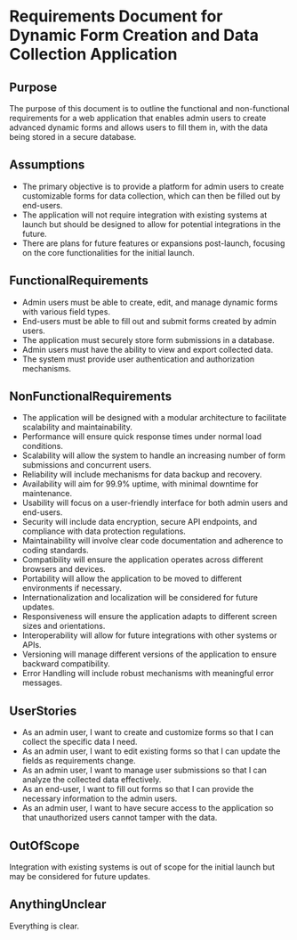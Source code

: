 # Requirements Document for Dynamic Form Creation and Data Collection Application

## Purpose

The purpose of this document is to outline the functional and non-functional requirements for a web application that enables admin users to create advanced dynamic forms and allows users to fill them in, with the data being stored in a secure database.

## Assumptions

- The primary objective is to provide a platform for admin users to create customizable forms for data collection, which can then be filled out by end-users.
- The application will not require integration with existing systems at launch but should be designed to allow for potential integrations in the future.
- There are plans for future features or expansions post-launch, focusing on the core functionalities for the initial launch.

## FunctionalRequirements

- Admin users must be able to create, edit, and manage dynamic forms with various field types.
- End-users must be able to fill out and submit forms created by admin users.
- The application must securely store form submissions in a database.
- Admin users must have the ability to view and export collected data.
- The system must provide user authentication and authorization mechanisms.

## NonFunctionalRequirements

- The application will be designed with a modular architecture to facilitate scalability and maintainability.
- Performance will ensure quick response times under normal load conditions.
- Scalability will allow the system to handle an increasing number of form submissions and concurrent users.
- Reliability will include mechanisms for data backup and recovery.
- Availability will aim for 99.9% uptime, with minimal downtime for maintenance.
- Usability will focus on a user-friendly interface for both admin users and end-users.
- Security will include data encryption, secure API endpoints, and compliance with data protection regulations.
- Maintainability will involve clear code documentation and adherence to coding standards.
- Compatibility will ensure the application operates across different browsers and devices.
- Portability will allow the application to be moved to different environments if necessary.
- Internationalization and localization will be considered for future updates.
- Responsiveness will ensure the application adapts to different screen sizes and orientations.
- Interoperability will allow for future integrations with other systems or APIs.
- Versioning will manage different versions of the application to ensure backward compatibility.
- Error Handling will include robust mechanisms with meaningful error messages.

## UserStories

- As an admin user, I want to create and customize forms so that I can collect the specific data I need.
- As an admin user, I want to edit existing forms so that I can update the fields as requirements change.
- As an admin user, I want to manage user submissions so that I can analyze the collected data effectively.
- As an end-user, I want to fill out forms so that I can provide the necessary information to the admin users.
- As an admin user, I want to have secure access to the application so that unauthorized users cannot tamper with the data.

## OutOfScope

Integration with existing systems is out of scope for the initial launch but may be considered for future updates.

## AnythingUnclear

Everything is clear.

